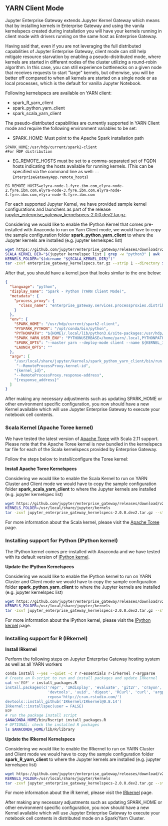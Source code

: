 ## YARN Client Mode

Jupyter Enterprise Gateway extends Jupyter Kernel Gateway which means that by installing kernels in Enterprise Gateway and using the vanila kernelspecs created during installation you will have your kernels running in client mode with drivers running on the same host as Enterprise Gateway. 

Having said that, even if you are not leveraging the full distributed capabilities of Jupyter Enterprise Gateway, client mode can still help mitigate resource starvation by enabling a pseudo-distributed mode, where kernels are started in different nodes of the cluster utilizing a round-robin algorithm. In this case, you can still experience bottlenecks on a given node that receives requests to start "large" kernels, but otherwise, you will be better off compared to when all kernels are started on a single node or as local processes, which is the default for vanilla Jupyter Notebook.

Following kernelspecs are available on YARN client:

+ spark_R_yarn_client
+ spark_python_yarn_client
+ spark_scala_yarn_client

The pseudo-distributed capabilities are currently supported in YARN Client mode and require the following environment variables to be set:

* SPARK_HOME: Must point to the Apache Spark installation path

```
SPARK_HOME:/usr/hdp/current/spark2-client                            #For HDP distribution
```

* EG_REMOTE_HOSTS must be set to a comma-separated set of FQDN hosts indicating the hosts available for running kernels. (This can be specified via the command line as well: `--EnterpriseGatewayApp.remote_hosts`)

```
EG_REMOTE_HOSTS=elyra-node-1.fyre.ibm.com,elyra-node-2.fyre.ibm.com,elyra-node-3.fyre.ibm.com,elyra-node-4.fyre.ibm.com,elyra-node-5.fyre.ibm.com
```

For each supported Jupyter Kernel, we have provided sample kernel configurations and launchers as part of the release
[jupyter_enterprise_gateway_kernelspecs-2.0.0.dev2.tar.gz](https://github.com/jupyter/enterprise_gateway/releases/download/v2.0.0rc1/jupyter_enterprise_gateway_kernelspecs-2.0.0rc1.tar.gz).

Considering we would like to enable the IPython Kernel that comes pre-installed with Anaconda to run on
Yarn Client mode, we would have to copy the sample configuration folder **spark_python_yarn_client**
to where the Jupyter kernels are installed (e.g. jupyter kernelspec list)

``` Bash
wget https://github.com/jupyter/enterprise_gateway/releases/download/v2.0.0rc1/jupyter_enterprise_gateway_kernelspecs-2.0.0rc1.tar.gz
SCALA_KERNEL_DIR="$(jupyter kernelspec list | grep -w "python3" | awk '{print $2}')"
KERNELS_FOLDER="$(dirname "${SCALA_KERNEL_DIR}")"
tar -zxvf enterprise_gateway_kernelspecs.tar.gz --strip 1 --directory $KERNELS_FOLDER/spark_python_yarn_client/ spark_python_yarn_client/
```

After that, you should have a kernel.json that looks similar to the one below:

```json
{
  "language": "python",
  "display_name": "Spark - Python (YARN Client Mode)",
  "metadata": {
    "process_proxy": {
      "class_name": "enterprise_gateway.services.processproxies.distributed.DistributedProcessProxy"
    }
  },
  "env": {
    "SPARK_HOME": "/usr/hdp/current/spark2-client",
    "PYSPARK_PYTHON": "/opt/conda/bin/python",
    "PYTHONPATH": "${HOME}/.local/lib/python3.6/site-packages:/usr/hdp/current/spark2-client/python:/usr/hdp/current/spark2-client/python/lib/py4j-0.10.6-src.zip",
    "SPARK_YARN_USER_ENV": "PYTHONUSERBASE=/home/yarn/.local,PYTHONPATH=${HOME}/.local/lib/python3.6/site-packages:/usr/hdp/current/spark2-client/python:/usr/hdp/current/spark2-client/python/lib/py4j-0.10.6-src.zip,PATH=/opt/conda/bin:$PATH",
    "SPARK_OPTS": "--master yarn --deploy-mode client --name ${KERNEL_ID:-ERROR__NO__KERNEL_ID} --conf spark.yarn.submit.waitAppCompletion=false",
    "LAUNCH_OPTS": ""
  },
  "argv": [
    "/usr/local/share/jupyter/kernels/spark_python_yarn_client/bin/run.sh",
     "--RemoteProcessProxy.kernel-id",
    "{kernel_id}",
    "--RemoteProcessProxy.response-address",
    "{response_address}"
  ]
}
```

After making any necessary adjustments such as updating SPARK_HOME or other environment specific configuration, you now should have a new Kernel available which will use Jupyter Enterprise Gateway to execute your notebook cell contents.

### Scala Kernel (Apache Toree kernel)

We have tested the latest version of [Apache Toree](http://toree.apache.org/) with Scala 2.11 support.  Please note that the Apache Toree kernel is now bundled in the kernelspecs tar file for each of the Scala kernelspecs provided by Enterprise Gateway.

Follow the steps below to install/configure the Toree kernel:

**Install Apache Toree Kernelspecs**

Considering we would like to enable the Scala Kernel to run on YARN Cluster and Client mode we would have to copy the sample configuration folder **spark_scala_yarn_client** to where the Jupyter kernels are installed (e.g. jupyter kernelspec list)

``` Bash
wget https://github.com/jupyter/enterprise_gateway/releases/download/v2.0.0rc1/jupyter_enterprise_gateway_kernelspecs-2.0.0rc1.tar.gz
KERNELS_FOLDER=/usr/local/share/jupyter/kernels
tar -zxvf jupyter_enterprise_gateway_kernelspecs-2.0.0.dev2.tar.gz --strip 1 --directory $KERNELS_FOLDER/spark_scala_yarn_client/ spark_scala_yarn_client/
```

For more information about the Scala kernel, please visit the [Apache Toree](http://toree.apache.org/) page.

### Installing support for Python (IPython kernel)

The IPython kernel comes pre-installed with Anaconda and we have tested with its default version of [IPython kernel](http://ipython.readthedocs.io/en/stable/).

**Update the IPython Kernelspecs**

Considering we would like to enable the IPython kernel to run on YARN Cluster and Client mode we would have to copy the sample configuration folder **spark_python_yarn_client** to where the Jupyter kernels are installed (e.g. jupyter kernelspec list)

``` Bash
wget https://github.com/jupyter/enterprise_gateway/releases/download/v2.0.0rc1/jupyter_enterprise_gateway_kernelspecs-2.0.0rc1.tar.gz
KERNELS_FOLDER=/usr/local/share/jupyter/kernels
tar -zxvf jupyter_enterprise_gateway_kernelspecs-2.0.0.dev2.tar.gz --strip 1 --directory $KERNELS_FOLDER/spark_python_yarn_client/ spark_python_yarn_client/
```

For more information about the IPython kernel, please visit the [IPython kernel](http://ipython.readthedocs.io/en/stable/) page.

### Installing support for R (IRkernel)

**Install IRkernel**

Perform the following steps on Jupyter Enterprise Gateway hosting system as well as all YARN workers

```Bash
conda install --yes --quiet -c r r-essentials r-irkernel r-argparse
# Create an R-script to run and install packages and update IRkernel
cat <<'EOF' > install_packages.R
install.packages(c('repr', 'IRdisplay', 'evaluate', 'git2r', 'crayon', 'pbdZMQ',
                   'devtools', 'uuid', 'digest', 'RCurl', 'curl', 'argparse'),
                   repos='http://cran.rstudio.com/')
devtools::install_github('IRkernel/IRkernel@0.8.14')
IRkernel::installspec(user = FALSE)
EOF
# run the package install script
$ANACONDA_HOME/bin/Rscript install_packages.R
# OPTIONAL: check the installed R packages
ls $ANACONDA_HOME/lib/R/library
```

**Update the IRkernel Kernelspecs**

Considering we would like to enable the IRkernel to run on YARN Cluster and Client mode we would have to copy the sample configuration folder **spark_R_yarn_client** to where the Jupyter kernels are installed (e.g. jupyter kernelspec list)

``` Bash
wget https://github.com/jupyter/enterprise_gateway/releases/download/v2.0.0rc1/jupyter_enterprise_gateway_kernelspecs-2.0.0rc1.tar.gz
KERNELS_FOLDER=/usr/local/share/jupyter/kernels
tar -zxvf jupyter_enterprise_gateway_kernelspecs-2.0.0.dev2.tar.gz --strip 1 --directory $KERNELS_FOLDER/spark_R_yarn_client/ spark_R_yarn_client/
```

For more information about the iR kernel, please visit the [IRkernel](https://irkernel.github.io/) page.

After making any necessary adjustments such as updating SPARK_HOME or other environment specific configuration, you now should have a new Kernel available which will use Jupyter Enterprise Gateway to execute your notebook cell contents in distributed mode on a Spark/Yarn Cluster.   
